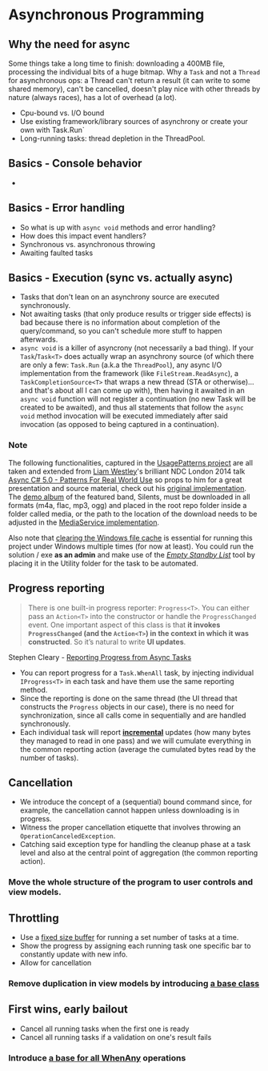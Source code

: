 # Asynchronous Programming

## Why the need for async

Some things take a long time to finish: downloading a 400MB file, processing the individual bits of a huge bitmap.
Why a `Task` and not a `Thread` for asynchronous ops: a Thread can't return a result (it can write to some shared memory), can't be cancelled, doesn't play nice with other threads by nature (always races), has a lot of overhead (a lot).

* Cpu-bound vs. I/O bound 
* Use existing framework/library sources of asynchrony or create your own with Task.Run`
* Long-running tasks: thread depletion in the ThreadPool.

## Basics - Console behavior

* 

## Basics - Error handling

* So what is up with `async void` methods and error handling?
* How does this impact event handlers?
* Synchronous vs. asynchronous throwing
* Awaiting faulted tasks

## Basics - Execution (sync vs. actually async)

* Tasks that don't lean on an asynchrony source are executed synchronously.
* Not awaiting tasks (that only produce results or trigger side effects) is bad because there is no information about completion of the query/command, so you can't schedule more stuff to happen afterwards.
* `async void` is a killer of asyncrony (not necessarily a bad thing). If your `Task`/`Task<T>` does actually wrap an asynchrony source (of which there are only a few: `Task.Run` (a.k.a the `ThreadPool`), any async I/O implementation from the framework (like `FileStream.ReadAsync`), a `TaskCompletionSource<T>` that wraps a new thread (STA or otherwise)... and that's about all I can come up with), then having it awaited in an `async void` function will not register a continuation (no new Task will be created to be awaited), and thus all statements that follow the `async void` method invocation will be executed immediately after said invocation (as opposed to being captured in a continuation).

### Note

The following functionalities, captured in the [UsagePatterns project] are all taken and extended from [Liam Westley]'s brilliant NDC London 2014 talk [Async C# 5.0 - Patterns For Real World Use] so props to him for a great presentation and source material, check out his [original implementation]. The [demo album] of the featured band, Silents, must be downloaded in all formats (m4a, flac, mp3, ogg) and placed in the root repo folder inside a folder called media, or the path to the location of the download needs to be adjusted in the [MediaService implementation].

Also note that [clearing the Windows file cache] is essential for running this project under Windows multiple times (for now at least). You could run the solution / exe **as an admin** and make use of the *[Empty Standby List]* tool by placing it in the Utility folder for the task to be automated.

## Progress reporting

> There is one built-in progress reporter: `Progress<T>`. You can either pass an `Action<T>` into the constructor or handle the `ProgressChanged` event. One important aspect of this class is that **it invokes `ProgressChanged` (and the `Action<T>`) in the context in which it was constructed**. So it’s natural to write **UI updates**.

Stephen Cleary - [Reporting Progress from Async Tasks]

* You can report progress for a `Task.WhenAll` task, by injecting individual `IProgress<T>` in each task and have them use the same reporting method. 
* Since the reporting is done on the same thread (the UI thread that constructs the `Progress` objects in our case), there is no need for synchronization, since all calls come in sequentially and are handled synchronously.
* Each individual task will report **[incremental]** updates (how many bytes they managed to read in one pass) and we will cumulate everything in the common reporting action (average the cumulated bytes read by the number of tasks).

## Cancellation
* We introduce the concept of a (sequential) bound command since, for example, the cancellation cannot happen unless downloading is in progress.
* Witness the proper cancellation etiquette that involves throwing an `OperationCanceledException`.
* Catching said exception type for handling the cleanup phase at a task level and also at the central point of aggregation (the common reporting action).

### Move the whole structure of the program to user controls and view models.

## Throttling
* Use a [fixed size buffer] for running a set number of tasks at a time.
* Show the progress by assigning each running task one specific bar to constantly update with new info.
* Allow for cancellation

### Remove duplication in view models by introducing [a base class]

## First wins, early bailout
* Cancel all running tasks when the first one is ready
* Cancel all running tasks if a validation on one's result fails

### Introduce [a base for all WhenAny] operations

[Reporting Progress from Async Tasks]: <https://blog.stephencleary.com/2012/02/reporting-progress-from-async-tasks.html>
[incremental]: <https://blog.stephencleary.com/2012/02/reporting-progress-from-async-tasks.html>
[clearing the Windows file cache]: <https://stackoverflow.com/questions/478340/clear-file-cache-to-repeat-performance-testing>
[UsagePatterns project]: <https://github.com/panteamihai/workshop-async/tree/master/UsagePatterns>
[Liam Westley]: <https://twitter.com/westleyl>
[Async C# 5.0 - Patterns For Real World Use]: <https://vimeo.com/97337304>
[original implementation]: <https://github.com/westleyl/NDCOslo-AsyncPatterns>
[demo album]: <https://silents.bandcamp.com/>
[MediaService implementation]: <https://github.com/panteamihai/workshop-async/blob/master/UsagePatterns/Services/MediaPathService.cs#L10>
[fixed size buffer]: <https://github.com/panteamihai/workshop-async/blob/master/UsagePatterns/ViewModels/WhenAnyViewModel.cs#L157>
[Empty Standby List]: <https://wj32.org/wp/software/empty-standby-list/>
[a base class]: <https://github.com/panteamihai/workshop-async/blob/master/UsagePatterns/ViewModels/OperationViewModel.cs>
[a base for all WhenAny]: <https://github.com/panteamihai/workshop-async/blob/master/UsagePatterns/ViewModels/WhenAnyViewModel.cs>